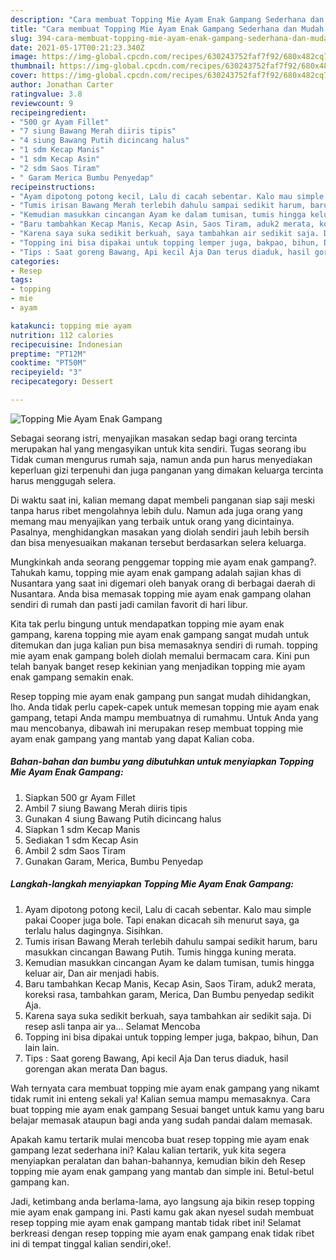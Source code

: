 ```yaml
---
description: "Cara membuat Topping Mie Ayam Enak Gampang Sederhana dan Mudah Dibuat"
title: "Cara membuat Topping Mie Ayam Enak Gampang Sederhana dan Mudah Dibuat"
slug: 394-cara-membuat-topping-mie-ayam-enak-gampang-sederhana-dan-mudah-dibuat
date: 2021-05-17T00:21:23.340Z
image: https://img-global.cpcdn.com/recipes/630243752faf7f92/680x482cq70/topping-mie-ayam-enak-gampang-foto-resep-utama.jpg
thumbnail: https://img-global.cpcdn.com/recipes/630243752faf7f92/680x482cq70/topping-mie-ayam-enak-gampang-foto-resep-utama.jpg
cover: https://img-global.cpcdn.com/recipes/630243752faf7f92/680x482cq70/topping-mie-ayam-enak-gampang-foto-resep-utama.jpg
author: Jonathan Carter
ratingvalue: 3.8
reviewcount: 9
recipeingredient:
- "500 gr Ayam Fillet"
- "7 siung Bawang Merah diiris tipis"
- "4 siung Bawang Putih dicincang halus"
- "1 sdm Kecap Manis"
- "1 sdm Kecap Asin"
- "2 sdm Saos Tiram"
- " Garam Merica Bumbu Penyedap"
recipeinstructions:
- "Ayam dipotong potong kecil, Lalu di cacah sebentar. Kalo mau simple pakai Cooper juga bole. Tapi enakan dicacah sih menurut saya, ga terlalu halus dagingnya. Sisihkan."
- "Tumis irisan Bawang Merah terlebih dahulu sampai sedikit harum, baru masukkan cincangan Bawang Putih. Tumis hingga kuning merata."
- "Kemudian masukkan cincangan Ayam ke dalam tumisan, tumis hingga keluar air, Dan air menjadi habis."
- "Baru tambahkan Kecap Manis, Kecap Asin, Saos Tiram, aduk2 merata, koreksi rasa, tambahkan garam, Merica, Dan Bumbu penyedap sedikit Aja."
- "Karena saya suka sedikit berkuah, saya tambahkan air sedikit saja. Di resep asli tanpa air ya... Selamat Mencoba"
- "Topping ini bisa dipakai untuk topping lemper juga, bakpao, bihun, Dan lain lain."
- "Tips : Saat goreng Bawang, Api kecil Aja Dan terus diaduk, hasil gorengan akan merata Dan bagus."
categories:
- Resep
tags:
- topping
- mie
- ayam

katakunci: topping mie ayam 
nutrition: 112 calories
recipecuisine: Indonesian
preptime: "PT12M"
cooktime: "PT50M"
recipeyield: "3"
recipecategory: Dessert

---
```



![Topping Mie Ayam Enak Gampang](https://img-global.cpcdn.com/recipes/630243752faf7f92/680x482cq70/topping-mie-ayam-enak-gampang-foto-resep-utama.jpg)

Sebagai seorang istri, menyajikan masakan sedap bagi orang tercinta merupakan hal yang mengasyikan untuk kita sendiri. Tugas seorang ibu Tidak cuman mengurus rumah saja, namun anda pun harus menyediakan keperluan gizi terpenuhi dan juga panganan yang dimakan keluarga tercinta harus menggugah selera.

Di waktu  saat ini, kalian memang dapat membeli panganan siap saji meski tanpa harus ribet mengolahnya lebih dulu. Namun ada juga orang yang memang mau menyajikan yang terbaik untuk orang yang dicintainya. Pasalnya, menghidangkan masakan yang diolah sendiri jauh lebih bersih dan bisa menyesuaikan makanan tersebut berdasarkan selera keluarga. 



Mungkinkah anda seorang penggemar topping mie ayam enak gampang?. Tahukah kamu, topping mie ayam enak gampang adalah sajian khas di Nusantara yang saat ini digemari oleh banyak orang di berbagai daerah di Nusantara. Anda bisa memasak topping mie ayam enak gampang olahan sendiri di rumah dan pasti jadi camilan favorit di hari libur.

Kita tak perlu bingung untuk mendapatkan topping mie ayam enak gampang, karena topping mie ayam enak gampang sangat mudah untuk ditemukan dan juga kalian pun bisa memasaknya sendiri di rumah. topping mie ayam enak gampang boleh diolah memalui bermacam cara. Kini pun telah banyak banget resep kekinian yang menjadikan topping mie ayam enak gampang semakin enak.

Resep topping mie ayam enak gampang pun sangat mudah dihidangkan, lho. Anda tidak perlu capek-capek untuk memesan topping mie ayam enak gampang, tetapi Anda mampu membuatnya di rumahmu. Untuk Anda yang mau mencobanya, dibawah ini merupakan resep membuat topping mie ayam enak gampang yang mantab yang dapat Kalian coba.

<!--inarticleads1-->

##### Bahan-bahan dan bumbu yang dibutuhkan untuk menyiapkan Topping Mie Ayam Enak Gampang:

1. Siapkan 500 gr Ayam Fillet
1. Ambil 7 siung Bawang Merah diiris tipis
1. Gunakan 4 siung Bawang Putih dicincang halus
1. Siapkan 1 sdm Kecap Manis
1. Sediakan 1 sdm Kecap Asin
1. Ambil 2 sdm Saos Tiram
1. Gunakan  Garam, Merica, Bumbu Penyedap




<!--inarticleads2-->

##### Langkah-langkah menyiapkan Topping Mie Ayam Enak Gampang:

1. Ayam dipotong potong kecil, Lalu di cacah sebentar. Kalo mau simple pakai Cooper juga bole. Tapi enakan dicacah sih menurut saya, ga terlalu halus dagingnya. Sisihkan.
1. Tumis irisan Bawang Merah terlebih dahulu sampai sedikit harum, baru masukkan cincangan Bawang Putih. Tumis hingga kuning merata.
1. Kemudian masukkan cincangan Ayam ke dalam tumisan, tumis hingga keluar air, Dan air menjadi habis.
1. Baru tambahkan Kecap Manis, Kecap Asin, Saos Tiram, aduk2 merata, koreksi rasa, tambahkan garam, Merica, Dan Bumbu penyedap sedikit Aja.
1. Karena saya suka sedikit berkuah, saya tambahkan air sedikit saja. Di resep asli tanpa air ya... Selamat Mencoba
1. Topping ini bisa dipakai untuk topping lemper juga, bakpao, bihun, Dan lain lain.
1. Tips : Saat goreng Bawang, Api kecil Aja Dan terus diaduk, hasil gorengan akan merata Dan bagus.




Wah ternyata cara membuat topping mie ayam enak gampang yang nikamt tidak rumit ini enteng sekali ya! Kalian semua mampu memasaknya. Cara buat topping mie ayam enak gampang Sesuai banget untuk kamu yang baru belajar memasak ataupun bagi anda yang sudah pandai dalam memasak.

Apakah kamu tertarik mulai mencoba buat resep topping mie ayam enak gampang lezat sederhana ini? Kalau kalian tertarik, yuk kita segera menyiapkan peralatan dan bahan-bahannya, kemudian bikin deh Resep topping mie ayam enak gampang yang mantab dan simple ini. Betul-betul gampang kan. 

Jadi, ketimbang anda berlama-lama, ayo langsung aja bikin resep topping mie ayam enak gampang ini. Pasti kamu gak akan nyesel sudah membuat resep topping mie ayam enak gampang mantab tidak ribet ini! Selamat berkreasi dengan resep topping mie ayam enak gampang enak tidak ribet ini di tempat tinggal kalian sendiri,oke!.


